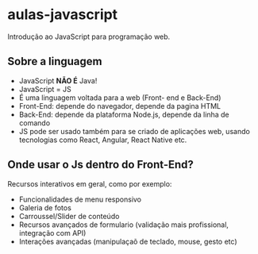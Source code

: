 # aulas-javascript

Introdução ao JavaScript para programação web.

## Sobre a linguagem

- JavaScript **NÃO É** Java!
- JavaScript = JS
- É uma linguagem voltada para a web (Front- end e Back-End)
- Front-End: depende do navegador, depende da pagina HTML
- Back-End: depende da plataforma Node.js, depende da linha de comando
- JS pode ser usado também para se criado de aplicações web, usando tecnologias como React, Angular, React Native etc.

## Onde usar o Js dentro do Front-End?

Recursos interativos em geral, como por exemplo:

- Funcionalidades de menu responsivo
- Galeria de fotos
- Carroussel/Slider de conteúdo
- Recursos avançados de formulario (validação mais profissional, integração com API)
- Interações avançadas (manipulaçaõ de teclado, mouse, gesto etc)

